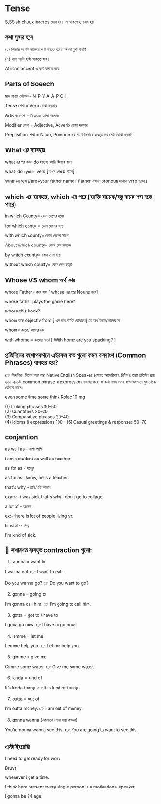 # Tense

S,SS,sh,ch,o,x থাকলে es যোগ হয়।
না থাকলে e যোগ হয়

## কথা  সুন্দর হবে

(১) জিব্বার আগাই বাজিয়ে কথা বলতে হবে। অথবা মুথা গলাই

(২) পাশা পাশি হাসি থাকতে হবে।

African accent এ কথা বলতে হবে।


## Parts of Soeech

মনে রাখার কৌশল:- N-P-V-A-A-P-C-I

Tense শেখা = Verb বোঝা দরকার

Article শেখা = Noun বোঝা দরকার

Modifier শেখা = Adjective, Adverb বোঝা দরকার

Preposition শেখা = Noun, Pronoun এর সাথে কিভাবে ব্যবহৃত হয় সেটা বোঝা দরকার



## What এর ব্যাবহার

what এর পর কখন do সাহায্য কারি হিসাবে বসে

what+do+you+ verb [ যখন verb থাকে]

What+are/is/are+your father name [ Father এখানে pronoun মাননে verb ছাড়া ]

## which এর ব্যাবহার,  which এর পরে (ব্যাক্তি বাচচক/বস্তু বাচক শব্দ বস্তে পারে)

in which County= কোন দেশের মধ্যে

for which conty = কোন দেশের জন্য

with which county= কোন দেশের সাথে

About which county= কোন দেশ সমন্দে

by which county= কোন দেশ দ্বারা

without which county= কোন দেশ ছাড়া


## Whose VS whom অর্থ কার

whose Father= কার বাবা [ whose এর পরে Noune হবে]

whose father plays the game here?

whose this book?

whom হছে objectiv from [ এক জন ব্যাক্তি বোঝাতে] এর অর্থ কাকে/কাদের কে

whom= কাকে/ কাদের কে

with whome = কাদের সাথে [ With home are you spacking? ]



## প্রতিদিনের কথোপকথনে এইরকম কত গুলো কমন বাক্যাংশ (Common Phrases) ব্যবহার হয়?

👉 বিদেশিরা, বিশেষ করে যারা Native English Speaker (যেমন: আমেরিকান, ব্রিটিশ), তারা প্রতিদিন প্রায় ২০০–৫০০টা common phrase বা expression ব্যবহার করে, যা কথা বলার সময় স্বাভাবিকভাবে মুখ থেকে বেরিয়ে আসে।


 even
some time
some think
Rolac 10 mg

(1) Linking phrases	30–50	
(2) Quantifiers	20–30	
(3) Comparative phrases	20–40	
(4) Idioms & expressions	100+
(5) Casual greetings & responses	50–70	

## conjantion

as well as - পাশা পাশি

i am a student as well as  teacher



as for as - যতদূর

as for as i know,  he is a teacher.


that's why - তাই/এই কারনে

exam:- i was sick that's why i don't go to collage.


a lot of - অনেক

ex:- there is lot of people living vr.

kind of-- কিছু

i'm kind of sick.



## 🔹 সাধারণত ব্যবহৃত contraction গুলো:

1. wanna = want to

I wanna eat. 👉 I want to eat.

Do you wanna go? 👉 Do you want to go?



2. gonna = going to

I’m gonna call him. 👉 I’m going to call him.



3. gotta = got to / have to

I gotta go now. 👉 I have to go now.



4. lemme = let me

Lemme help you. 👉 Let me help you.



5. gimme = give me

Gimme some water. 👉 Give me some water.



6. kinda = kind of

It’s kinda funny. 👉 It is kind of funny.



7. outta = out of

I’m outta money. 👉 I am out of money.



8. gonna wanna (একসাথে শোনা যায় কখনো)

You’re gonna wanna see this. 👉 You are going to want to see this.

## এস্টা ইংরেজি

I need to get ready for work

Bruva

whenever i get a time.

I think here present every single person is a motivational speaker

i gonna be 24 age.
